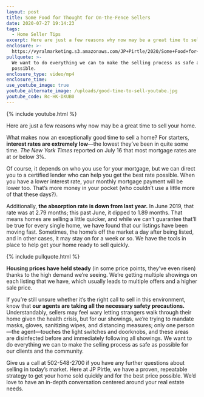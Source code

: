 ```yaml
---
layout: post
title: Some Food for Thought for On-the-Fence Sellers
date: 2020-07-27 19:14:23
tags:
  - Home Seller Tips
excerpt: Here are just a few reasons why now may be a great time to sell your home.
enclosure: >-
  https://vyralmarketing.s3.amazonaws.com/JP+Pirtle/2020/Some+Food+for+Thought+for+On-the-Fence+Sellers.mp4
pullquote: >-
  We want to do everything we can to make the selling process as safe as
  possible.
enclosure_type: video/mp4
enclosure_time:
use_youtube_image: true
youtube_alternate_image: /uploads/good-time-to-sell-youtube.jpg
youtube_code: Rc-HK-DXUB0
---
```


{% include youtube.html %}

Here are just a few reasons why now may be a great time to sell your home.

What makes now an exceptionally good time to sell a home? For starters, **interest rates are extremely low**—the lowest they’ve been in quite some time. *The New York Times* reported on July 16 that most mortgage rates are at or below 3%.&nbsp;

Of course, it depends on who you use for your mortgage, but we can direct you to a certified lender who can help you get the best rate possible. When you have a lower interest rate, your monthly mortgage payment will be lower too. That’s more money in your pocket (who couldn’t use a little more of that these days?).&nbsp;

Additionally, **the absorption rate is down from last year.** In June 2019, that rate was at 2.79 months; this past June, it dipped to 1.89 months. That means homes are selling a little quicker, and while we can’t guarantee that’ll be true for every single home, we have found that our listings have been moving fast. Sometimes, the home’s off the market a day after being listed, and in other cases, it may stay on for a week or so. We have the tools in place to help get your home ready to sell quickly.&nbsp;

{% include pullquote.html %}

**Housing prices have held steady** (in some price points, they’ve even risen) thanks to the high demand we’re seeing. We’re getting multiple showings on each listing that we have, which usually leads to multiple offers and a higher sale price.&nbsp;

If you’re still unsure whether it’s the right call to sell in this environment, know that **our agents are taking all the necessary safety precautions.** Understandably, sellers may feel wary letting strangers walk through their home given the health crisis, but for our showings, we’re trying to mandate masks, gloves, sanitizing wipes, and distancing measures; only one person—the agent—touches the light switches and doorknobs, and these areas are disinfected before and immediately following all showings. We want to do everything we can to make the selling process as safe as possible for our clients and the community.&nbsp;

Give us a call at 502-548-2700 if you have any further questions about selling in today’s market. Here at JP Pirtle, we have a proven, repeatable strategy to get your home sold quickly and for the best price possible. We’d love to have an in-depth conversation centered around your real estate needs.&nbsp;